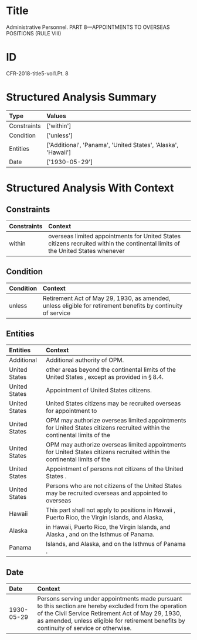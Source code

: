 # Title

 Administrative Personnel. PART 8—APPOINTMENTS TO OVERSEAS POSITIONS (RULE VIII)


# ID

 CFR-2018-title5-vol1.Pt. 8


# Structured Analysis Summary

| Type        | Values                                                        |
|:------------|:--------------------------------------------------------------|
| Constraints | ['within']                                                    |
| Condition   | ['unless']                                                    |
| Entities    | ['Additional', 'Panama', 'United States', 'Alaska', 'Hawaii'] |
| Date        | ['1930-05-29']                                                |


# Structured Analysis With Context

 


## Constraints

| Constraints   | Context                                                                                                                        |
|:--------------|:-------------------------------------------------------------------------------------------------------------------------------|
| within        | overseas limited appointments for United States citizens recruited within the continental limits of the United States whenever |


## Condition

| Condition   | Context                                                                                                      |
|:------------|:-------------------------------------------------------------------------------------------------------------|
| unless      | Retirement Act of May 29, 1930, as amended, unless eligible for retirement benefits by continuity of service |


## Entities

| Entities      | Context                                                                                                                     |
|:--------------|:----------------------------------------------------------------------------------------------------------------------------|
| Additional    | Additional  authority of OPM.                                                                                               |
| United States | other areas beyond the continental limits of the United States , except as provided in &#167;&#8201;8.4.                    |
| United States | Appointment of  United States  citizens.                                                                                    |
| United States | United States citizens may be recruited overseas for appointment to                                                         |
| United States | OPM may authorize overseas limited appointments for  United States  citizens recruited within the continental limits of the |
| United States | OPM may authorize overseas limited appointments for  United States  citizens recruited within the continental limits of the |
| United States | Appointment of persons not citizens of the  United States .                                                                 |
| United States | Persons who are not citizens of the  United States may be recruited overseas and appointed to overseas                      |
| Hawaii        | This part shall not apply to positions in  Hawaii , Puerto Rico, the Virgin Islands, and Alaska,                            |
| Alaska        | in Hawaii, Puerto Rico, the Virgin Islands, and Alaska , and on the Isthmus of Panama.                                      |
| Panama        | Islands, and Alaska, and on the Isthmus of Panama .                                                                         |


## Date

| Date       | Context                                                                                                                                                                                                                                                 |
|:-----------|:--------------------------------------------------------------------------------------------------------------------------------------------------------------------------------------------------------------------------------------------------------|
| 1930-05-29 | Persons serving under appointments made pursuant to this section are hereby excluded from the operation of the Civil Service Retirement Act of May 29, 1930, as amended, unless eligible for retirement benefits by continuity of service or otherwise. |


